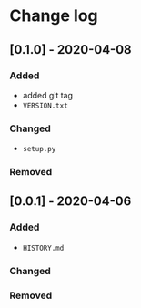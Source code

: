 # Change log

## [0.1.0] - 2020-04-08

### Added
- added git tag
- `VERSION.txt`

### Changed
- `setup.py`

### Removed

## [0.0.1] - 2020-04-06

### Added
- `HISTORY.md`

### Changed

### Removed